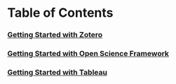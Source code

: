 # Table of Contents

### [Getting Started with Zotero](https://rootsandberries.github.io/CMU_Workshops/zotero/)
### [Getting Started with Open Science Framework](https://rootsandberries.github.io/CMU_Workshops/osf/)
### [Getting Started with Tableau](https://rootsandberries.github.io/CMU_Workshops/osf/)
